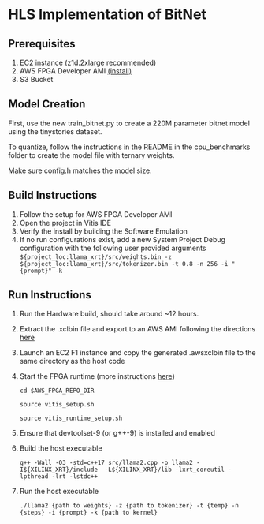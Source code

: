 # HLS Implementation of BitNet

## Prerequisites
1. EC2 instance (z1d.2xlarge recommended)
3. AWS FPGA Developer AMI [(install)](https://github.com/aws/aws-fpga/blob/master/Vitis/README.md)
4. S3 Bucket

## Model Creation
First, use the new train_bitnet.py to create a 220M parameter bitnet model using the tinystories dataset.

To quantize, follow the instructions in the README in the cpu_benchmarks folder to create the model file with ternary weights.

Make sure config.h matches the model size.

## Build Instructions 
1. Follow the setup for AWS FPGA Developer AMI
2. Open the project in Vitis IDE
3. Verify the install by building the Software Emulation
4. If no run configurations exist, add a new System Project Debug configuration with the following user provided arguments
     `${project_loc:llama_xrt}/src/weights.bin -z ${project_loc:llama_xrt}/src/tokenizer.bin -t 0.8 -n 256 -i "{prompt}" -k`

## Run Instructions
1. Run the Hardware build, should take around ~12 hours.
2. Extract the .xclbin file and export to an AWS AMI following the directions [here](https://github.com/aws/aws-fpga/blob/master/Vitis/README.md#2-create-an-amazon-fpga-image-afi)
3. Launch an EC2 F1 instance and copy the generated .awsxclbin file to the same directory as the host code
4. Start the FPGA runtime (more instructions [here](https://github.com/aws/aws-fpga/blob/master/Vitis/README.md#2-create-an-amazon-fpga-image-afi))

    `cd $AWS_FPGA_REPO_DIR`
   
    `source vitis_setup.sh`
   
    `source vitis_runtime_setup.sh`
6. Ensure that devtoolset-9 (or g++-9) is installed and enabled
7. Build the host executable
   
   `g++ -Wall -O3 -std=c++17 src/llama2.cpp -o llama2 -I${XILINX_XRT}/include  -L${XILINX_XRT}/lib -lxrt_coreutil -lpthread -lrt -lstdc++`
8. Run the host executable

    `./llama2 {path to weights} -z {path to tokenizer} -t {temp} -n {steps} -i {prompt} -k {path to kernel}`
   
